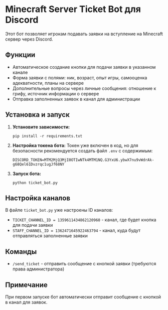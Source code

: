 # Minecraft Server Ticket Bot для Discord

Этот бот позволяет игрокам подавать заявки на вступление на Minecraft сервер через Discord.

## Функции

- Автоматическое создание кнопки для подачи заявки в указанном канале
- Форма заявки с полями: ник, возраст, опыт игры, самооценка адекватности, планы на сервере
- Дополнительные вопросы через личные сообщения: отношение к грифу, источник информации о сервере
- Отправка заполненных заявок в канал для администрации

## Установка и запуск

1. **Установите зависимости:**
   ```
   pip install -r requirements.txt
   ```

2. **Настройка токена бота:**
   Токен уже включен в код, но для безопасности рекомендуется создать файл `.env` с содержимым:
   ```
   DISCORD_TOKEN=MTM2MjQ3MjI0OTIwNTk4MTM1NQ.G3YxU6.ybwX7nu9vWdrAk-g68Qel61Dvzrqc1ugJf68NY
   ```

3. **Запуск бота:**
   ```
   python ticket_bot.py
   ```

## Настройка каналов

В файле `ticket_bot.py` уже настроены ID каналов:
- `TICKET_CHANNEL_ID = 1359611434862120960` - канал, где будет кнопка для подачи заявки
- `STAFF_CHANNEL_ID = 1362471645922463794` - канал, куда будут отправляться заполненные заявки

## Команды

- `/send_ticket` - отправить сообщение с кнопкой заявки (требуются права администратора)

## Примечание

При первом запуске бот автоматически отправит сообщение с кнопкой в канал для заявок. 